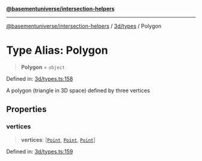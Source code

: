[**@basementuniverse/intersection-helpers**](../../../README.md)

***

[@basementuniverse/intersection-helpers](../../../README.md) / [3d/types](../README.md) / Polygon

# Type Alias: Polygon

> **Polygon** = `object`

Defined in: [3d/types.ts:158](https://github.com/basementuniverse/intersection-helpers/blob/ce8bdda9fbd616d6a406e87a4824e91fffc01d0e/src/3d/types.ts#L158)

A polygon (triangle in 3D space) defined by three vertices

## Properties

### vertices

> **vertices**: \[[`Point`](Point.md), [`Point`](Point.md), [`Point`](Point.md)\]

Defined in: [3d/types.ts:159](https://github.com/basementuniverse/intersection-helpers/blob/ce8bdda9fbd616d6a406e87a4824e91fffc01d0e/src/3d/types.ts#L159)
